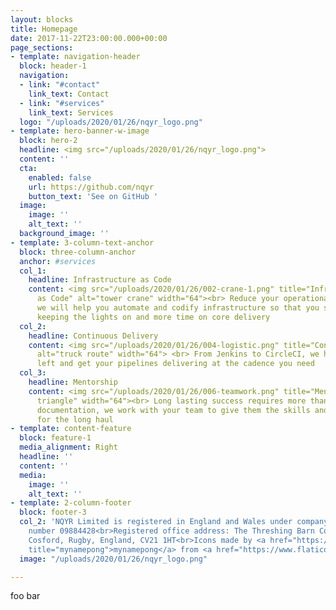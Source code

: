 ```yaml
---
layout: blocks
title: Homepage
date: 2017-11-22T23:00:00.000+00:00
page_sections:
- template: navigation-header
  block: header-1
  navigation:
  - link: "#contact"
    link_text: Contact
  - link: "#services"
    link_text: Services
  logo: "/uploads/2020/01/26/nqyr_logo.png"
- template: hero-banner-w-image
  block: hero-2
  headline: <img src="/uploads/2020/01/26/nqyr_logo.png">
  content: ''
  cta:
    enabled: false
    url: https://github.com/nqyr
    button_text: 'See on GitHub '
  image:
    image: ''
    alt_text: ''
  background_image: ''
- template: 3-column-text-anchor
  block: three-column-anchor
  anchor: #services
  col_1:
    headline: Infrastructure as Code
    content: <img src="/uploads/2020/01/26/002-crane-1.png" title="Infrastructure
      as Code" alt="tower crane" width="64"><br> Reduce your operational overhead,
      we will help you automate and codify infrastructure so that you spend less time
      keeping the lights on and more time on core delivery
  col_2:
    headline: Continuous Delivery
    content: <img src="/uploads/2020/01/26/004-logistic.png" title="Continuous Delivery"
      alt="truck route" width="64"> <br> From Jenkins to CircleCI, we help you shift
      left and get your pipelines delivering at the cadence you need
  col_3:
    headline: Mentorship
    content: <img src="/uploads/2020/01/26/006-teamwork.png" title="Mentorship" alt="people
      triangle" width="64"><br> Long lasting success requires more than code &amp;
      documentation, we work with your team to give them the skills and knowledge
      for the long haul
- template: content-feature
  block: feature-1
  media_alignment: Right
  headline: ''
  content: ''
  media:
    image: ''
    alt_text: ''
- template: 2-column-footer
  block: footer-3
  col_2: 'NQYR Limited is registered in England and Wales under company registration
    number 09884428<br>Registered office address: The Threshing Barn Cosford Lane,
    Cosford, Rugby, England, CV21 1HT<br>Icons made by <a href="https://www.flaticon.com/authors/mynamepong"
    title="mynamepong">mynamepong</a> from <a href="https://www.flaticon.com/" title="Flaticon">www.flaticon.com</a>'
  image: "/uploads/2020/01/26/nqyr_logo.png"

---
```

foo bar
